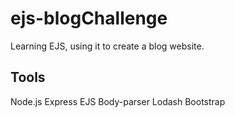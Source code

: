 # ejs-blogChallenge
 Learning EJS, using it to create a blog website.

## Tools
 Node.js
 Express
 EJS
 Body-parser
 Lodash
 Bootstrap
